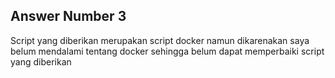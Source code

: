 ## Answer Number 3

Script yang diberikan merupakan script docker namun dikarenakan saya belum mendalami tentang docker sehingga belum dapat memperbaiki script yang diberikan